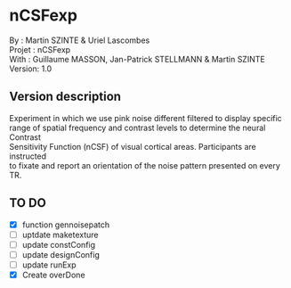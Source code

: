 # nCSFexp
By :      Martin SZINTE & Uriel Lascombes<br/>
Projet :  nCSFexp<br/>
With :    Guillaume MASSON, Jan-Patrick STELLMANN & Martin SZINTE<br/>
Version:  1.0<br/>

## Version description
Experiment in which we use pink noise different filtered to display specific <br/>
range of spatial frequency and contrast levels to determine the neural Contrast <br/>
Sensitivity Function (nCSF) of visual cortical areas. Participants are instructed<br/>
to fixate and report an orientation of the noise pattern presented on every TR.

## TO DO 
- [x] function gennoisepatch
- [ ] uptdate maketexture 
- [ ] update constConfig
- [ ] update designConfig 
- [ ] update runExp
- [x] Create overDone
